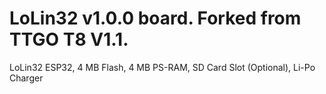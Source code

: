 # LoLin32 v1.0.0 board. Forked from TTGO T8 V1.1.

LoLin32
ESP32, 4 MB Flash, 4 MB PS-RAM, SD Card Slot (Optional), Li-Po Charger

